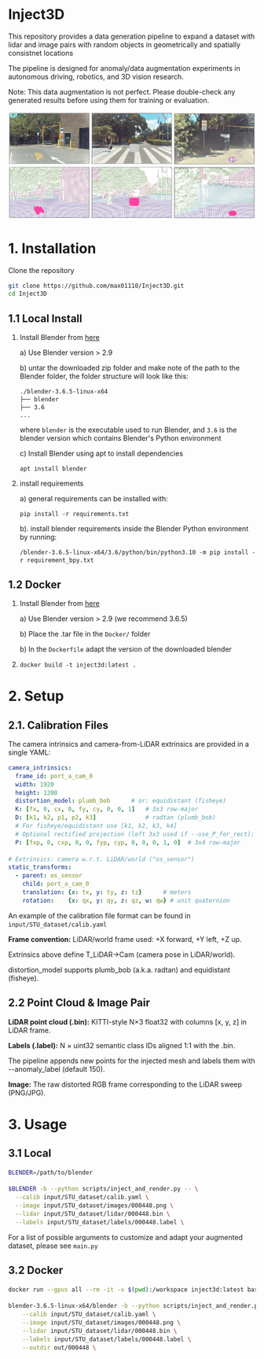 # Inject3D
This repository provides a data generation pipeline to expand a dataset with lidar and image pairs with random objects in geometrically and spatially consistnet locations

The pipeline is designed for anomaly/data augmentation experiments in autonomous driving, robotics, and 3D vision research.

Note: This data augmentation is not perfect. Please double-check any generated results before using them for training or evaluation.

![alt text](https://github.com/max01110/Inject3D/blob/main/assets/demo.png "Demo images")


# 1. Installation


Clone the repository

```bash
git clone https://github.com/max01110/Inject3D.git
cd Inject3D
```

## 1.1 Local Install

1. Install Blender from [here](https://www.blender.org/download/)

	a) Use Blender version > 2.9


	b) untar the downloaded zip folder and make note of the path to the Blender folder, the folder structure will look like this:
	```
	./blender-3.6.5-linux-x64
	├── blender
	├── 3.6
    ...
	```
	where `blender` is the executable used to run Blender, and `3.6` is the blender version which contains Blender's Python environment

	c) Install Blender using apt to install dependencies
	```
	apt install blender
	```

2. install requirements 

	a) general requirements can be installed with:
	```
	pip install -r requirements.txt
	```
	b). install blender requirements inside the Blender Python environment by running:
    ```
    /blender-3.6.5-linux-x64/3.6/python/bin/python3.10 -m pip install -r requirement_bpy.txt
    ```

## 1.2 Docker

1. Install Blender from [here](https://www.blender.org/download/)

	a) Use Blender version > 2.9 (we recommend 3.6.5)

    b) Place the .tar file in the ```Docker/``` folder

    b) In the ```Dockerfile``` adapt the version of the downloaded blender

2. ```docker build -t inject3d:latest .```


# 2. Setup


## 2.1. Calibration Files

The camera intrinsics and camera-from-LiDAR extrinsics are provided in a single YAML:

```yaml
camera_intrinsics:
  frame_id: port_a_cam_0
  width: 1920
  height: 1200
  distortion_model: plumb_bob      # or: equidistant (fisheye)
  K: [fx, 0, cx, 0, fy, cy, 0, 0, 1]   # 3x3 row-major
  D: [k1, k2, p1, p2, k3]              # radtan (plumb_bob)
  # For fisheye/equidistant use [k1, k2, k3, k4]
  # Optional rectified projection (left 3x3 used if --use_P_for_rect):
  P: [fxp, 0, cxp, 0, 0, fyp, cyp, 0, 0, 0, 1, 0]  # 3x4 row-major

# Extrinsics: camera w.r.t. LiDAR/world ("os_sensor")
static_transforms:
  - parent: os_sensor
    child: port_a_cam_0
    translation: {x: tx, y: ty, z: tz}      # meters
    rotation:    {x: qx, y: qy, z: qz, w: qw} # unit quaternion
```

An example of the calibration file format can be found in ```input/STU_dataset/calib.yaml```

**Frame convention:**
LiDAR/world frame used: +X forward, +Y left, +Z up.

Extrinsics above define T_LiDAR→Cam (camera pose in LiDAR/world).

distortion_model supports plumb_bob (a.k.a. radtan) and equidistant (fisheye).


## 2.2 Point Cloud & Image Pair

**LiDAR point cloud (.bin):** KITTI-style N×3 float32 with columns [x, y, z] in LiDAR frame.

**Labels (.label):** N × uint32 semantic class IDs aligned 1:1 with the .bin.

The pipeline appends new points for the injected mesh and labels them with --anomaly_label (default 150).

**Image:** The raw distorted RGB frame corresponding to the LiDAR sweep (PNG/JPG).

# 3. Usage

## 3.1 Local

```bash
BLENDER=/path/to/blender

$BLENDER -b --python scripts/inject_and_render.py -- \
  --calib input/STU_dataset/calib.yaml \
  --image input/STU_dataset/images/000448.png \
  --lidar input/STU_dataset/lidar/000448.bin \
  --labels input/STU_dataset/labels/000448.label \
```
For a list of possible arguments to customize and adapt your augmented dataset, please see ```main.py```

## 3.2 Docker

```bash
docker run --gpus all --rm -it -v $(pwd):/workspace inject3d:latest bash -lc 

blender-3.6.5-linux-x64/blender -b --python scripts/inject_and_render.py -- \
    --calib input/STU_dataset/calib.yaml \
    --image input/STU_dataset/images/000448.png \
    --lidar input/STU_dataset/lidar/000448.bin \
    --labels input/STU_dataset/labels/000448.label \
    --outdir out/000448 \
```

